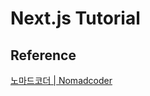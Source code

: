 # Next.js Tutorial

## Reference

[노마드코더 | Nomadcoder](https://nomadcoders.co/nextjs-fundamentals/lobby)

